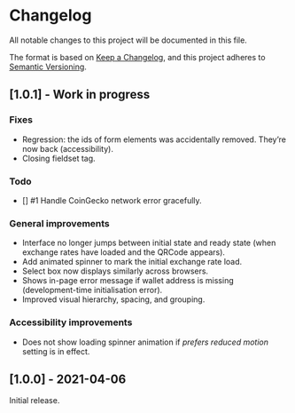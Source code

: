 # Changelog

All notable changes to this project will be documented in this file.

The format is based on [Keep a Changelog](https://keepachangelog.com/en/1.0.0/), and this project adheres to [Semantic Versioning](https://semver.org/spec/v2.0.0.html).

## [1.0.1] - Work in progress

### Fixes

  - Regression: the ids of form elements was accidentally removed. They’re now back (accessibility).
  - Closing fieldset tag.

### Todo

  - [] #1 Handle CoinGecko network error gracefully.

### General improvements

  - Interface no longer jumps between initial state and ready state (when exchange rates have loaded and the QRCode appears).
  - Add animated spinner to mark the initial exchange rate load.
  - Select box now displays similarly across browsers.
  - Shows in-page error message if wallet address is missing (development-time initialisation error).
  - Improved visual hierarchy, spacing, and grouping.

### Accessibility improvements

  - Does not show loading spinner animation if _prefers reduced motion_ setting is in effect.

## [1.0.0] - 2021-04-06

Initial release.
